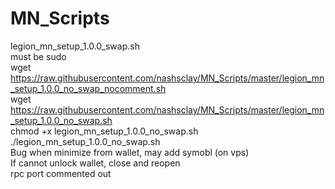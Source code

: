 # MN_Scripts
legion_mn_setup_1.0.0_swap.sh<br />
must be sudo<br />
wget https://raw.githubusercontent.com/nashsclay/MN_Scripts/master/legion_mn_setup_1.0.0_no_swap_nocomment.sh<br />
wget https://raw.githubusercontent.com/nashsclay/MN_Scripts/master/legion_mn_setup_1.0.0_no_swap.sh<br />
chmod +x legion_mn_setup_1.0.0_no_swap.sh<br />
./legion_mn_setup_1.0.0_no_swap.sh<br />
Bug when minimize from wallet, may add symobl (on vps)<br />
If cannot unlock wallet, close and reopen<br />
rpc port commented out<br />

